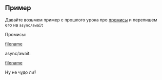 
## Пример

Давайте возьмем пример с прошлого урока про [промисы](../promise/livecoding.md) и перепишем его
на `async/await`

Промисы:

[filename](example.js ':include :type=code :fragment=promisesExample')

async/await:

[filename](example.js ':include :type=code :fragment=asyncAwaitExample')

Ну не чудо ли?
